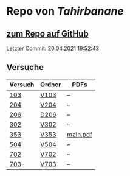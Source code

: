 # Repo von *Tahirbanane*

## [zum Repo auf GitHub](https://github.com/Tahirbanane/AP)

Letzter Commit: 20.04.2021 19:52:43

## Versuche

|       Versuch       |                         Ordner                         |                                                       PDFs                                                       |
|---------------------|--------------------------------------------------------|------------------------------------------------------------------------------------------------------------------|
|[103](../versuch/103)|[V103](https://github.com/Tahirbanane/AP/tree/main/V103)|–                                                                                                                 |
|[204](../versuch/204)|[V204](https://github.com/Tahirbanane/AP/tree/main/V204)|–                                                                                                                 |
|[206](../versuch/206)|[D206](https://github.com/Tahirbanane/AP/tree/main/D206)|–                                                                                                                 |
|[302](../versuch/302)|[V302](https://github.com/Tahirbanane/AP/tree/main/V302)|–                                                                                                                 |
|[353](../versuch/353)|[V353](https://github.com/Tahirbanane/AP/tree/main/V353)|[main.pdf](https://docs.google.com/viewer?url=https://raw.githubusercontent.com/Tahirbanane/AP/main/V353/main.pdf)|
|[504](../versuch/504)|[V504](https://github.com/Tahirbanane/AP/tree/main/V504)|–                                                                                                                 |
|[702](../versuch/702)|[V702](https://github.com/Tahirbanane/AP/tree/main/V702)|–                                                                                                                 |
|[703](../versuch/703)|[V703](https://github.com/Tahirbanane/AP/tree/main/V703)|–                                                                                                                 |
